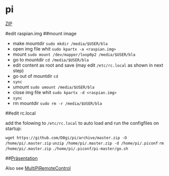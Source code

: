 # pi

[ZIP](https://github.com/D0gi/pi/archive/master.zip)



#edit raspian.img
##mount image

- make mountdir `sudo mkdir /media/$USER/bla`
- open img file whit `sudo kpartx -a <raspian.img>`
- mount `sudo mount /dev/mapper/loop0p2 /media/$USER/bla `
- go to mountdir `cd /media/$USER/bla`
- edit content as root and save (may edit `/etc/rc.local` as shown in next step) 
- go out of mountdir `cd`
- `sync`
- umount `sudo umount /media/$USER/bla `
- close img file whit `sudo kpartx -d <raspian.img>`
- `sync`
- rm mountdir `sudo rm -r /media/$USER/bla`


##edit rc.local

add the folowing to `/etc/rc.local` to auto load and run the configfiles on startup:

`wget https://github.com/D0gi/pi/archive/master.zip -O /home/pi/.master.zip`
`unzip /home/pi/.master.zip -d /home/pi/.piconf`
`rm /home/pi/.master.zip`
`./home/pi/.piconf/pi-master/go.sh`


##[Präsentation](https://d0gi.github.io/pi)


Also see [MultiPiRemoteControl](https://gitlab.com/jhamfler/MultiPiRemoteControl/tree/master)
